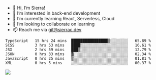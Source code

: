 - 👋 Hi, I’m Sierra!
- 👀 I’m interested in back-end development
- 🌱 I’m currently learning React, Serverless, Cloud
- 💞️ I’m looking to collaborate on learning
- 📫 Reach me via git@sierrac.dev

<!--START_SECTION:waka-->

```text
TypeScript   15 hrs 24 mins  ████████████████▒░░░░░░░░   65.89 %
SCSS         3 hrs 53 mins   ████░░░░░░░░░░░░░░░░░░░░░   16.61 %
JSX          2 hrs 59 mins   ███▒░░░░░░░░░░░░░░░░░░░░░   12.79 %
JSON         0 hrs 33 mins   ▓░░░░░░░░░░░░░░░░░░░░░░░░   02.34 %
JavaScript   0 hrs 25 mins   ▒░░░░░░░░░░░░░░░░░░░░░░░░   01.81 %
XML          0 hrs 5 mins    ░░░░░░░░░░░░░░░░░░░░░░░░░   00.37 %
```

<!--END_SECTION:waka-->


![](https://hit.yhype.me/github/profile?user_id=7351311)
